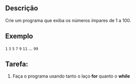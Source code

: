 ## Descrição
Crie um programa que exiba os números ímpares de 1 a 100.

## Exemplo
`1`
`3`
`5`
`7`
`9`
`11`
...
`99`

## Tarefa:
1. Faça o programa usando tanto o laço **for** quanto o **while**